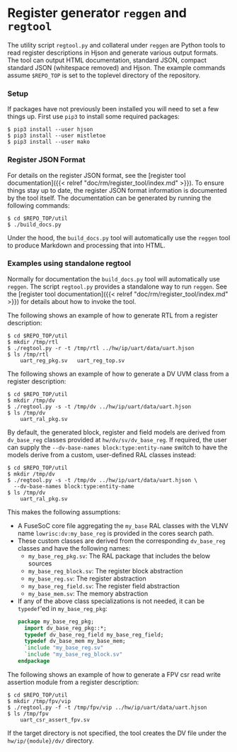 # Register generator `reggen` and `regtool`

The utility script `regtool.py` and collateral under `reggen` are Python
tools to read register descriptions in Hjson and generate various output
formats. The tool can output HTML documentation, standard JSON, compact
standard JSON (whitespace removed) and Hjson.  The example commands assume
`$REPO_TOP` is set to the toplevel directory of the repository.

### Setup

If packages have not previously been installed you will need to set a
few things up. First use `pip3` to install some required packages:

```console
$ pip3 install --user hjson
$ pip3 install --user mistletoe
$ pip3 install --user mako
```

### Register JSON Format

For details on the register JSON format, see the
[register tool documentation]({{< relref "doc/rm/register_tool/index.md" >}}).
To ensure things stay up to date, the register JSON format information
is documented by the tool itself.
The documentation can be generated by running the following commands:

```console
$ cd $REPO_TOP/util
$ ./build_docs.py
```
Under the hood, the `build_docs.py` tool will automatically use the `reggen`
tool to produce Markdown and processing that into HTML.

### Examples using standalone regtool

Normally for documentation the `build_docs.py` tool will automatically
use `reggen`. The script `regtool.py` provides a standalone way to run
`reggen`. See the
[register tool documentation]({{< relref "doc/rm/register_tool/index.md" >}})
for details about how to invoke the tool.

The following shows an example of how to generate RTL from a register
description:

```console
$ cd $REPO_TOP/util
$ mkdir /tmp/rtl
$ ./regtool.py -r -t /tmp/rtl ../hw/ip/uart/data/uart.hjson
$ ls /tmp/rtl
    uart_reg_pkg.sv   uart_reg_top.sv
```

The following shows an example of how to generate a DV UVM class from
a register description:

```console
$ cd $REPO_TOP/util
$ mkdir /tmp/dv
$ ./regtool.py -s -t /tmp/dv ../hw/ip/uart/data/uart.hjson
$ ls /tmp/dv
    uart_ral_pkg.sv
```

By default, the generated block, register and field models are derived from
`dv_base_reg` classes provided at `hw/dv/sv/dv_base_reg`. If required, the user
can supply the `--dv-base-names block:type:entity-name` switch to have the models
derive from a custom, user-defined RAL classes instead:

```console
$ cd $REPO_TOP/util
$ mkdir /tmp/dv
$ ./regtool.py -s -t /tmp/dv ../hw/ip/uart/data/uart.hjson \
  --dv-base-names block:type:entity-name
$ ls /tmp/dv
    uart_ral_pkg.sv
```

This makes the following assumptions:
- A FuseSoC core file aggregating the `my_base` RAL classes with the VLNV
  name `lowrisc:dv:my_base_reg` is provided in the cores search path.
- These custom classes are derived from the corresponding `dv_base_reg` classes
  and have the following names:
  - `my_base_reg_pkg.sv`: The RAL package that includes the below sources
  - `my_base_reg_block.sv`: The register block abstraction
  - `my_base_reg.sv`: The register abstraction
  - `my_base_reg_field.sv`: The register field abstraction
  - `my_base_mem.sv`: The memory abstraction
- If any of the above class specializations is not needed, it can be
  `typedef`'ed in `my_base_reg_pkg`:
  ```systemverilog
  package my_base_reg_pkg;
    import dv_base_reg_pkg::*;
    typedef dv_base_reg_field my_base_reg_field;
    typedef dv_base_mem my_base_mem;
    `include "my_base_reg.sv"
    `include "my_base_reg_block.sv"
  endpackage
  ```

The following shows an example of how to generate a FPV csr read write assertion
module from a register description:

```console
$ cd $REPO_TOP/util
$ mkdir /tmp/fpv/vip
$ ./regtool.py -f -t /tmp/fpv/vip ../hw/ip/uart/data/uart.hjson
$ ls /tmp/fpv
    uart_csr_assert_fpv.sv
```

If the target directory is not specified, the tool creates the DV file
under the `hw/ip/{module}/dv/` directory.
